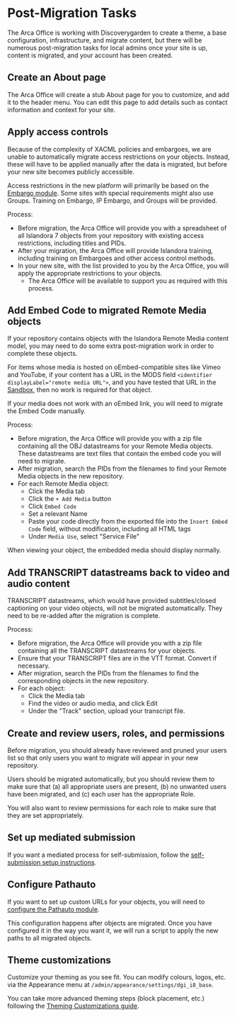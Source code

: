 # Post-Migration Tasks

The Arca Office is working with Discoverygarden to create a theme, a base configuration, infrastructure, and migrate content, but there will be numerous post-migration tasks for local admins once your site is up, content is migrated, and your account has been created.

## Create an About page

The Arca Office will create a stub About page for you to customize, and add it to the header menu. You can edit this page to add details such as contact information and context for your site.

## Apply access controls

Because of the complexity of XACML policies and embargoes, we are unable to automatically migrate access restrictions on your objects. Instead, these will have to be applied manually after the data is migrated, but before your new site becomes publicly accessible.

Access restrictions in the new platform will primarily be based on the [Embargo module](https://github.com/discoverygarden/embargo). Some sites with special requirements might also use Groups. Training on Embargo, IP Embargo, and Groups will be provided.

Process:

- Before migration, the Arca Office will provide you with a spreadsheet of all Islandora 7 objects from your repository with existing access restrictions, including titles and PIDs.
- After your migration, the Arca Office will provide Islandora training, including training on Embargoes and other access control methods.
- In your new site, with the list provided to you by the Arca Office, you will apply the appropriate restrictions to your objects.
  - The Arca Office will be available to support you as required with this process.

## Add Embed Code to migrated Remote Media objects

If your repository contains objects with the Islandora Remote Media content model, you may need to do some extra post-migration work in order to complete these objects.

For items whose media is hosted on oEmbed-compatible sites like Vimeo and YouTube, if your content has a URL in the MODS field `<identifier displayLabel="remote media URL">`, and you have tested that URL in the [Sandbox](https://bceln.i8.dgicloud.com/), then no work is required for that object.

If your media does not work with an oEmbed link, you will need to migrate the Embed Code manually.

Process:

- Before migration, the Arca Office will provide you with a zip file containing all the OBJ datastreams for your Remote Media objects. These datastreams are text files that contain the embed code you will need to migrate.
- After migration, search the PIDs from the filenames to find your Remote Media objects in the new repository.
- For each Remote Media object:
  - Click the Media tab
  - Click the `+ Add Media` button
  - Click `Embed Code`
  - Set a relevant Name
  - Paste your code directly from the exported file into the `Insert Embed Code` field, without modification, including all HTML tags
  - Under `Media Use`, select "Service File"
  
When viewing your object, the embedded media should display normally.

## Add TRANSCRIPT datastreams back to video and audio content

TRANSCRIPT datastreams, which would have provided subtitles/closed captioning on your video objects, will not be migrated automatically. They need to be re-added after the migration is complete.

Process:

- Before migration, the Arca Office will provide you with a zip file containing all the TRANSCRIPT datastreams for your objects.
- Ensure that your TRANSCRIPT files are in the VTT format. Convert if necessary.
- After migration, search the PIDs from the filenames to find the corresponding objects in the new repository.
- For each object:
  - Click the Media tab
  - Find the video or audio media, and click Edit
  - Under the "Track" section, upload your transcript file.

## Create and review users, roles, and permissions

Before migration, you should already have reviewed and pruned your users list so that only users you want to migrate will appear in your new repository.

Users should be migrated automatically, but you should review them to make sure that (a) all appropriate users are present, (b) no unwanted users have been migrated, and (c) each user has the appropriate Role.

You will also want to review permissions for each role to make sure that they are set appropriately.

## Set up mediated submission

If you want a mediated process for self-submission, follow the [self-submission setup instructions](/arca-docs/how-to/processes/self-submission/).

## Configure Pathauto

If you want to set up custom URLs for your objects, you will need to [configure the Pathauto module](/arca-docs/how-to/display/pathauto/).

This configuration happens after objects are migrated. Once you have configured it in the way you want it, we will run a script to apply the new paths to all migrated objects.

## Theme customizations

Customize your theming as you see fit. You can modify colours, logos, etc. via the Appearance menu at `/admin/appearance/settings/dgi_i8_base`.

You can take more advanced theming steps (block placement, etc.) following the [Theming Customizations guide](/arca-docs/how-to/theming/customizations/).
